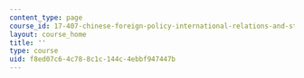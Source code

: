 ```yaml
---
content_type: page
course_id: 17-407-chinese-foreign-policy-international-relations-and-strategy-spring-2009
layout: course_home
title: ''
type: course
uid: f8ed07c6-4c78-8c1c-144c-4ebbf947447b
---
```

